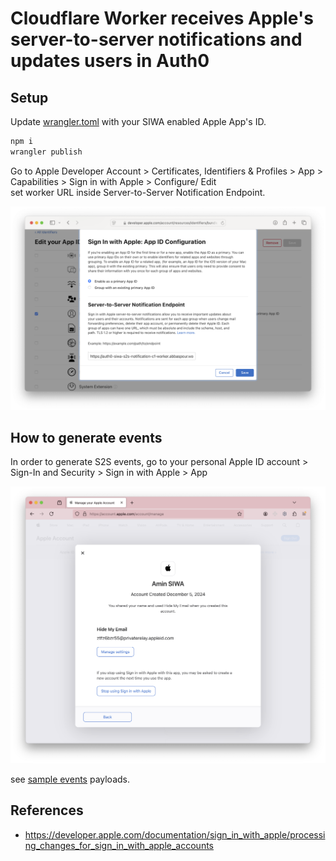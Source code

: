 # Cloudflare Worker receives Apple's server-to-server notifications and updates users in Auth0

## Setup
Update [wrangler.toml](wrangler.toml) with your SIWA enabled Apple App's ID.

```bash
npm i
wrangler publish
```

Go to Apple Developer Account > Certificates, Identifiers & Profiles > App > Capabilities > Sign in with Apple > Configure/ Edit  
set worker URL inside Server-to-Server Notification Endpoint.

![Server-to-Server Notification Endpoint](./img/S2S-Notification-Endpoint.png)

## How to generate events
In order to generate S2S events, go to your personal Apple ID account > Sign-In and Security > Sign in with Apple > App

![Making Changes to SIWA](./img/change-siwa-status.png)

see [sample events](./sample) payloads.

## References
* https://developer.apple.com/documentation/sign_in_with_apple/processing_changes_for_sign_in_with_apple_accounts
